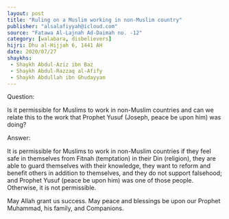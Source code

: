 ```yaml
---
layout: post
title: "Ruling on a Muslim working in non-Muslim country"
publisher: "alsalafiyyah@icloud.com"
source: "Fatawa Al-Lajnah Ad-Daimah no. -12"
category: [walabara, disbelievers]
hijri: Dhu al-Hijjah 6, 1441 AH
date: 2020/07/27
shaykhs: 
 - Shaykh Abdul-Aziz ibn Baz
 - Shaykh Abdul-Razzaq al-Afify
 - Shaykh Abdullah ibn Ghudayyan
---
```


Question: 
 
Is it permissible for Muslims to work in non-Muslim countries and can we relate this to the work that Prophet Yusuf (Joseph, peace be upon him) was doing?

Answer:

It is permissible for Muslims to work in non-Muslim countries if they feel safe in themselves from Fitnah (temptation) in their Din (religion), they are able to guard themselves with their knowledge, they want to reform and benefit others in addition to themselves, and they do not support falsehood; and Prophet Yusuf (peace be upon him) was one of those people. Otherwise, it is not permissible.

May Allah grant us success. May peace and blessings be upon our Prophet Muhammad, his family, and Companions.

